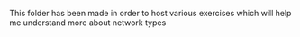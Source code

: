 This folder has been made in order to host various exercises which will help me understand more
about network types
